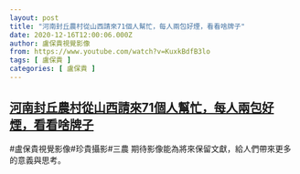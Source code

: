 ```yaml
---
layout: post
title: "河南封丘農村從山西請來71個人幫忙，每人兩包好煙，看看啥牌子"
date: 2020-12-16T12:00:06.000Z
author: 盧保貴視覺影像
from: https://www.youtube.com/watch?v=KuxkBdfB3lo
tags: [ 盧保貴 ]
categories: [ 盧保貴 ]
---
```

<!--1608120006000-->
[河南封丘農村從山西請來71個人幫忙，每人兩包好煙，看看啥牌子](https://www.youtube.com/watch?v=KuxkBdfB3lo)
------

<div>
#盧保貴視覺影像#珍貴攝影#三農 期待影像能為將來保留文獻，給人們帶來更多的意義與思考。
</div>
